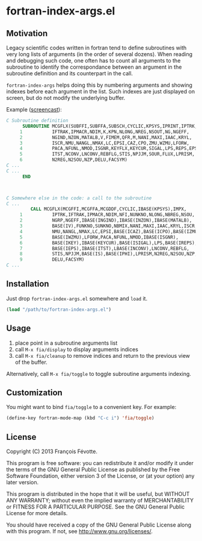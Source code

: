 # fortran-index-args.el

## Motivation

Legacy scientific codes written in fortran tend to define subroutines with very
long lists of arguments (in the order of several dozens). When reading and
debugging such code, one often has to count all arguments to the subroutine to
identify the correspondance between an argument in the subroutine definition and
its counterpart in the call.

`fortran-index-args` helps doing this by numbering arguments and showing indexes
before each argument in the list. Such indexes are just displayed on screen, but
do not modify the underlying buffer.

Example ([screencast](http://showterm.io/f5554b8857041dd28dd38#slow)):

```fortran
C Subroutine definition
      SUBROUTINE MCGFLX(SUBFFI,SUBFFA,SUBSCH,CYCLIC,KPSYS,IPRINT,IPTRK,
     1           IFTRAK,IPMACR,NDIM,K,KPN,NLONG,NREG,NSOUT,NG,NGEFF,
     2           NGIND,NZON,MATALB,V,FIMEM,QFR,M,NANI,MAXI,IAAC,KRYL,
     3           ISCR,NMU,NANGL,NMAX,LC,EPSI,CAZ,CPO,ZMU,WZMU,LFORW,
     4           PACA,NFUNL,NMOD,ISGNR,KEYFLX,KEYCUR,SIGAL,LPS,REPS,EPS,
     5           ITST,NCONV,LNCONV,REBFLG,STIS,NPJJM,SOUR,FLUX,LPRISM,
     6           N2REG,N2SOU,NZP,DELU,FACSYM)
C ...
C ...
      END



C Somewhere else in the code: a call to the subroutine
C ...
         CALL MCGFLX(MCGFFI,MCGFFA,MCGDDF,CYCLIC,IBASE(KPSYS),IMPX,
     1           IPTRK,IFTRAK,IPMACR,NDIM,NFI,NUNKNO,NLONG,NBREG,NSOU,
     2           NGRP,NGEFF,IBASE(INGIND),IBASE(INZON),IBASE(MATALB),
     3           BASE(IV),FUNKNO,SUNKNO,NBMIX,NANI,MAXI,IAAC,KRYL,ISCR,
     4           NMU,NANGL,NMAX,LC,EPSI,BASE(ICAZ),BASE(ICPO),BASE(IZMU),
     5           BASE(IWZMU),LFORW,PACA,NFUNL,NMOD,IBASE(ISGNR),
     6           BASE(IKEY),IBASE(KEYCUR),BASE(ISIGAL),LPS,BASE(IREPS),
     7           BASE(IEPS),IBASE(ITST),LBASE(INCONV),LNCONV,REBFLG,
     8           STIS,NPJJM,BASE(IS),BASE(IPHI),LPRISM,N2REG,N2SOU,NZP,
     9           DELU,FACSYM)
C ...
```

## Installation

Just drop `fortran-index-args.el` somewhere and `load` it.

```lisp
(load "/path/to/fortran-index-args.el")
```


## Usage


1. place point in a subroutine arguments list
2. call `M-x fia/display` to display arguments indices
3. call `M-x fia/cleanup` to remove indices and return to the previous view of
   the buffer.

Alternatively, call `M-x fia/toggle` to toggle subroutine arguments indexing.


## Customization

You might want to bind `fia/toggle` to a convenient key. For example:

```lisp
(define-key fortran-mode-map (kbd "C-c i") 'fia/toggle)
```

## License

Copyright (C) 2013 François Févotte.

This program is free software: you can redistribute it and/or modify it under
the terms of the GNU General Public License as published by the Free Software
Foundation, either version 3 of the License, or (at your option) any later
version.

This program is distributed in the hope that it will be useful, but WITHOUT ANY
WARRANTY; without even the implied warranty of MERCHANTABILITY or FITNESS FOR A
PARTICULAR PURPOSE.  See the GNU General Public License for more details.

You should have received a copy of the GNU General Public License along with
this program.  If not, see <http://www.gnu.org/licenses/>.
